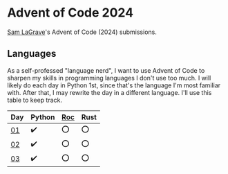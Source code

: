 # Advent of Code 2024

[Sam LaGrave](https://samlagrave.com/)'s Advent of Code (2024) submissions.

## Languages

As a self-professed "language nerd", I want to use Advent of Code to sharpen my skills in programming languages I don't use too much. I will likely do each day in Python 1st, since that's the language I'm most familiar with. After that, I may rewrite the day in a different language. I'll use this table to keep track.

| Day             | Python              | [Roc](https://www.roc-lang.org/) | Rust |
| --------------- | ------------------- | -------------------------------- | ---- |
| [01](./day01/)  | :heavy_check_mark:  | :o:                              | :o:  |
| [02](./day02/)  | :heavy_check_mark:  | :o:                              | :o:  |
| [03](./day03/)  | :heavy_check_mark:  | :o:                              | :o:  |
